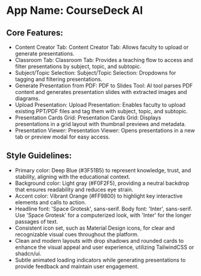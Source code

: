 # **App Name**: CourseDeck AI

## Core Features:

- Content Creator Tab: Content Creator Tab: Allows faculty to upload or generate presentations.
- Classroom Tab: Classroom Tab: Provides a teaching flow to access and filter presentations by subject, topic, and subtopic.
- Subject/Topic Selection: Subject/Topic Selection: Dropdowns for tagging and filtering presentations.
- Generate Presentation from PDF: PDF to Slides Tool: AI tool parses PDF content and generates presentation slides with extracted images and diagrams.
- Upload Presentation: Upload Presentation: Enables faculty to upload existing PPT/PDF files and tag them with subject, topic, and subtopic.
- Presentation Cards Grid: Presentation Cards Grid: Displays presentations in a grid layout with thumbnail previews and metadata.
- Presentation Viewer: Presentation Viewer: Opens presentations in a new tab or preview modal for easy access.

## Style Guidelines:

- Primary color: Deep Blue (#3F51B5) to represent knowledge, trust, and stability, aligning with the educational context.
- Background color: Light gray (#F0F2F5), providing a neutral backdrop that ensures readability and reduces eye strain.
- Accent color: Vibrant Orange (#FF9800) to highlight key interactive elements and calls to action.
- Headline font: 'Space Grotesk', sans-serif. Body font: 'Inter', sans-serif. Use 'Space Grotesk' for a computerized look, with 'Inter' for the longer passages of text.
- Consistent icon set, such as Material Design icons, for clear and recognizable visual cues throughout the platform.
- Clean and modern layouts with drop shadows and rounded cards to enhance the visual appeal and user experience, utilizing TailwindCSS or shadcn/ui.
- Subtle animated loading indicators while generating presentations to provide feedback and maintain user engagement.
